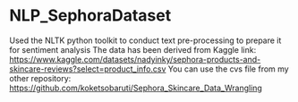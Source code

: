 # NLP_SephoraDataset
Used the NLTK python toolkit to conduct text pre-processing to prepare it for sentiment analysis
The data has been derived from Kaggle link: https://www.kaggle.com/datasets/nadyinky/sephora-products-and-skincare-reviews?select=product_info.csv
You can use the cvs file from my other repository: https://github.com/koketsobaruti/Sephora_Skincare_Data_Wrangling
